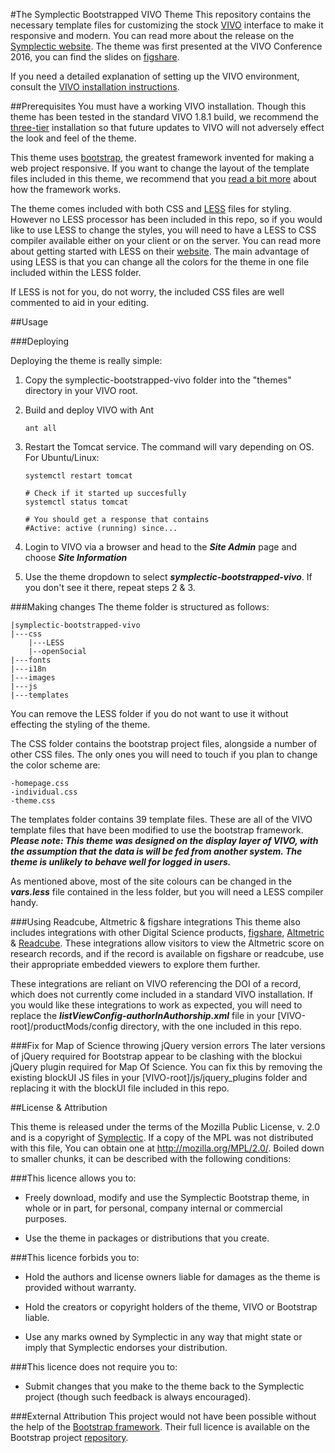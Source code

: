 #The Symplectic Bootstrapped VIVO Theme
This repository contains the necessary template files for customizing the stock [VIVO](http://vivoweb.org/) interface to make it responsive and modern. You can read more about the release on the [Symplectic website](http://symplectic.co.uk/press/reimagining-research-profile-design-bootstrapped-vivo/). The theme was first presented at the VIVO Conference 2016, you can find the slides on [figshare](https://figshare.com/articles/Pimp_My_VIVO_Slides/3798105).

If you need a detailed explanation of setting up the VIVO environment, consult the
[VIVO installation instructions](https://wiki.duraspace.org/display/VIVODOC19x/Installing+VIVO).

##Prerequisites
You must have a working VIVO installation. Though this theme has been tested in the standard VIVO 1.8.1 build, we recommend the [three-tier](https://wiki.duraspace.org/display/VTDA/Building+VIVO+in+3+tiers) installation so that future updates to VIVO will not adversely effect the look and feel of the theme.

This theme uses [bootstrap](http://getbootstrap.com), the greatest framework invented for making a web project responsive. If you want to change the layout of the template files included in this theme, we recommend that you [read a bit more](https://getbootstrap.com/components/) about how the framework works.

The theme comes included with both CSS and [LESS](http://lesscss.org/features/) files for styling. However no LESS processor has been included in this repo, so if you would like to use LESS to change the styles, you will need to have a LESS to CSS compiler available either on your client or on the server. You can read more about getting started with LESS on their [website](http://lesscss.org/usage/#using-less-environments). The main advantage of using LESS is that you can change all the colors for the theme in one file included within the LESS folder.

If LESS is not for you, do not worry, the included CSS files are well commented to aid in your editing.

##Usage

###Deploying

Deploying the theme is really simple:

1. Copy the symplectic-bootstrapped-vivo folder into the "themes" directory in your VIVO root.
2. Build and deploy VIVO with Ant

    `ant all`

3. Restart the Tomcat service. The command will vary depending on OS. For Ubuntu/Linux:
    
    ~~~
    systemctl restart tomcat

    # Check if it started up succesfully
    systemctl status tomcat

    # You should get a response that contains
    #Active: active (running) since...
    ~~~

4. Login to VIVO via a browser and head to the **_Site Admin_** page and choose **_Site Information_**
5. Use the theme dropdown to select **_symplectic-bootstrapped-vivo_**. If you don't see it there, repeat steps 2 & 3.

###Making changes
The theme folder is structured as follows:
    
    
    |symplectic-bootstrapped-vivo
    |---css
        |---LESS
        |--openSocial
    |---fonts
    |---i18n
    |---images
    |---js
    |---templates
    

You can remove the LESS folder if you do not want to use it without effecting the styling of the theme.

The CSS folder contains the bootstrap project files, alongside a number of other CSS files. The only ones you will need to touch if you plan to change the color scheme are:
    
    
    -homepage.css
    -individual.css
    -theme.css
    

The templates folder contains 39 template files. These are all of the VIVO template files that have been modified to use the bootstrap framework.
**_Please note: This theme was designed on the display layer of VIVO, with the assumption that the data is will be fed from another system. The theme is unlikely to behave well for logged in users._**

As mentioned above, most of the site colours can be changed in the **_vars.less_** file contained in the less folder, but you will need a LESS compiler handy.

###Using Readcube, Altmetric & figshare integrations
This theme also includes integrations with other Digital Science products, [figshare](http://figshare.com), [Altmetric](http://altmetric.com) & [Readcube](http://readcube.com). These integrations allow visitors to view the Altmetric score on research records, and if the record is available on figshare or readcube, use their appropriate embedded viewers to explore them further.

These integrations are reliant on VIVO referencing the DOI of a record, which does not currently come included in a standard VIVO installation. If you would like these integrations to work as expected, you will need to replace the **_listViewConfig-authorInAuthorship.xml_** file in your [VIVO-root]/productMods/config directory, with the one included in this repo.

###Fix for Map of Science throwing jQuery version errors
The later versions of jQuery required for Bootstrap appear to be clashing with the blockui jQuery plugin required for Map Of Science. You can fix this by removing the existing blockUI JS files in your [VIVO-root]/js/jquery_plugins folder and replacing it with the blockUI file included in this repo.

##License & Attribution

This theme is released under the terms of the Mozilla Public License, v. 2.0 and is a copyright of [Symplectic](http://symplectic.co.uk). If a copy of the MPL was not distributed with this file, You can obtain one at http://mozilla.org/MPL/2.0/. Boiled down to smaller chunks, it can be described with the following conditions:

###This licence allows you to:
* Freely download, modify and use the Symplectic Bootstrap theme, in whole or in part, for personal, company internal or commercial purposes.

* Use the theme in packages or distributions that you create.

###This licence forbids you to:
* Hold the authors and license owners liable for damages as the theme is provided without warranty.

* Hold the creators or copyright holders of the theme, VIVO or Bootstrap liable.

* Use any marks owned by Symplectic in any way that might state or imply that Symplectic endorses your distribution.

###This licence does not require you to:
* Submit changes that you make to the theme back to the Symplectic project (though such feedback is always encouraged).

###External Attribution
This project would not have been possible without the help of the [Bootstrap framework](http://getbootstrap.com/getting-started/#license-faqs). Their full licence is available on the Bootstrap project [repository](https://github.com/twbs/bootstrap/blob/master/LICENSE).

